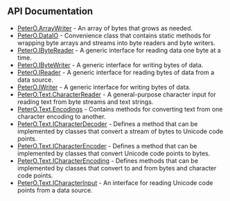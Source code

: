 ## API Documentation

 * [PeterO.ArrayWriter](PeterO.ArrayWriter.md) - An array of bytes that grows as needed.
 * [PeterO.DataIO](PeterO.DataIO.md) - Convenience class that contains static methods for             wrapping byte arrays and streams into byte readers and byte             writers.
 * [PeterO.IByteReader](PeterO.IByteReader.md) - A generic interface for reading data one byte at a             time.
 * [PeterO.IByteWriter](PeterO.IByteWriter.md) - A generic interface for writing bytes of data.
 * [PeterO.IReader](PeterO.IReader.md) - A generic interface for reading bytes of data from a data             source.
 * [PeterO.IWriter](PeterO.IWriter.md) - A generic interface for writing bytes of data.
 * [PeterO.Text.CharacterReader](PeterO.Text.CharacterReader.md) - A general-purpose character input for reading text from             byte streams and text strings.
 * [PeterO.Text.Encodings](PeterO.Text.Encodings.md) - Contains methods for converting text from one character             encoding to another.
 * [PeterO.Text.ICharacterDecoder](PeterO.Text.ICharacterDecoder.md) - Defines a method that can be implemented by classes that             convert a stream of bytes to Unicode code points.
 * [PeterO.Text.ICharacterEncoder](PeterO.Text.ICharacterEncoder.md) - Defines a method that can be implemented by classes that             convert Unicode code points to bytes.
 * [PeterO.Text.ICharacterEncoding](PeterO.Text.ICharacterEncoding.md) - Defines methods that can be implemented by classes that convert to and from bytes and character code points.
 * [PeterO.Text.ICharacterInput](PeterO.Text.ICharacterInput.md) - An interface for reading Unicode code points from a data             source.
